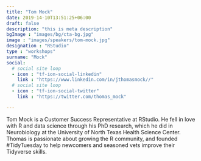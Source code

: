 ```yaml
---
title: "Tom Mock"
date: 2019-14-10T13:51:25+06:00
draft: false
description: "this is meta description"
bgImage : "images/bg/cta-bg.jpg"
image : "images/speakers/tom-mock.jpg"
designation : "RStudio"
type : "workshops"
surname: "Mock"
social:
  # social site loop
  - icon : "tf-ion-social-linkedin"
    link : "https://www.linkedin.com/in/jthomasmock//"
  # social site loop
  - icon : "tf-ion-social-twitter"
    link : "https://twitter.com/thomas_mock"

---
```


Tom Mock is a Customer Success Representative at RStudio. He fell in love with R and data science through his PhD research, which he did in Neurobiology at the University of North Texas Health Science Center. Thomas is passionate about growing the R community, and founded #TidyTuesday to help newcomers and seasoned vets improve their Tidyverse skills.

